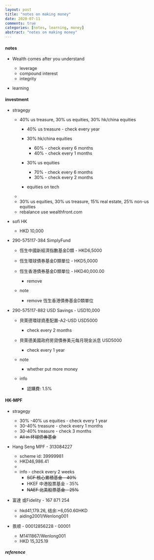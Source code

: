```yaml
---
layout: post
title: "notes on making money"
date: 2020-07-11
comments: true
categories: [notes, learning, money]
abstract: "notes on making money"
---
```


#### notes 
* Wealth comes after you understand 
   - leverage  
   - compound interest  
   - integrity  

* learning  


#### investment   

*  stragegy   
   - 40% us treasure,  30% us equities,   30% hk/china equities  
     + 40% us treasure - check every year   
     + 30% hk/china equities   
        - 60% - check every 6 months   
        - 40%  - check every 1 months   

     + 30% us equities   
        - 70%  - check every 6 months   
        - 30%  - check every 2 months   

     + equities on tech  
   - 
   - 30% us equities, 30% us treasure, 15% real estate, 25% non-us equities  
   - rebalance use wealthfront.com   

* sofi HK  
   - HKD 10,000  

* 290-575117-384 SimplyFund    
   - 恆生中國新經濟指數基金D類 - HKD6,5000  
   - 恆生環球債券基金D類單位  - HKD5,0000  
   - 恆生香港債券基金D類單位 - HKD40,000.00  
     + remove  
   
   - note  
     + remove 恆生香港債券基金D類單位  

* 290-575117-882 USD Savings - USD10,000  
   - 貝萊德環球資產配置-A2-USD    USD5000  
     + check every 2 months 
   - 貝萊德美國政府房貸債券美元每月現金派息   USD5000  
     + check every 1 year  

   - note
     + whether put more money  

   - info 
     + 認購費: 1.5%  



#### HK-MPF  
* stragegy  
   - 30% -40% us equities - check every 1 year 
   - 30-40% treasure - check every 1 months  
   - 30-40% treasure - check 3 months   
   - ~~All in 环球债券基金~~  

* Hang Seng MPF - 313084227
   - scheme id: 39999981
   - HKD46,986.41 
   - 
   - info - check every 2 weeks 
     + ~~SGF 核心累積基金 - 40%~~  
     + HKEF	中港股票基金 - 35%  
     + ~~NAEF	北美股票基金 - 25%~~  



* 富達 或Fidelity - 167 871 254
   - hkd41,179.26, 结余:+6,050.60HKD
   - aiding2001/Wenlong001

* 景顺 - 00012856228 - 00001
   - M1411867/Wenlong001
   - HKD 15,325.19


##### reference
